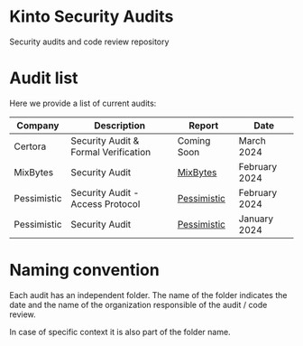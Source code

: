 # Kinto Security Audits
Security audits and code review repository

# Audit list

Here we provide a list of current audits:

| Company                | Description                                                                                                   | Report                            | Date                                          |
| ---------------------- | ------------------------------------------------------------------------------------------------------------ | --------------------------------- | ----------------------------------------------- |
| Certora               | Security Audit & Formal Verification                         | Coming Soon   |                 March 2024                   |
| MixBytes               | Security Audit                         | [MixBytes](https://github.com/KintoXYZ/security/audits/MixBytes-Feb2024/mixbytes-feb2024.pdf)       |                 February 2024                      |
| Pessimistic               | Security Audit - Access Protocol                        | [Pessimistic](https://github.com/KintoXYZ/security/audits/Pessimistic-Feb2024/pessimistic-feb.pdf)       |                 February 2024                      |
| Pessimistic               | Security Audit                         | [Pessimistic](https://github.com/KintoXYZ/security/audits/Pessimistic-Jan2024/pessimistic-jan.pdf)       |                 January 2024                      |


# Naming convention
Each audit has an independent folder. The name of the folder indicates the date and the name of the organization responsible of the audit / code review.

In case of specific context it is also part of the folder name.
